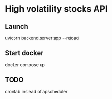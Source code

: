 # High volatility stocks API

## Launch

uvicorn backend.server:app --reload

## Start docker
docker compose up

## TODO
crontab instead of apscheduler
